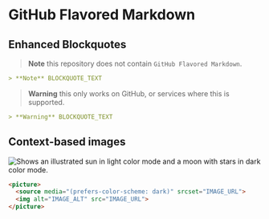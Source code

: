 # GitHub Flavored Markdown

## Enhanced Blockquotes

> **Note** this repository does not contain `GitHub Flavored Markdown`.

```md
> **Note** BLOCKQUOTE_TEXT
```
> **Warning** this only works on GitHub, or services where this is supported.

```md
> **Warning** BLOCKQUOTE_TEXT
```

## Context-based images

<picture>
  <source media="(prefers-color-scheme: dark)" srcset="https://user-images.githubusercontent.com/25423296/163456776-7f95b81a-f1ed-45f7-b7ab-8fa810d529fa.png">
  <img alt="Shows an illustrated sun in light color mode and a moon with stars in dark color mode." src="https://user-images.githubusercontent.com/25423296/163456779-a8556205-d0a5-45e2-ac17-42d089e3c3f8.png">
</picture>

```md
<picture>
  <source media="(prefers-color-scheme: dark)" srcset="IMAGE_URL">
  <img alt="IMAGE_ALT" src="IMAGE_URL">
</picture>
```
